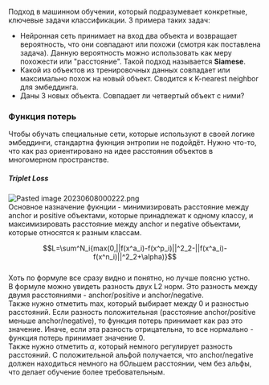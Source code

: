 Подход в машинном обучении, который подразумевает конкретные, ключевые задачи классификации. 3 примера таких задач:  
- Нейронная сеть принимает на вход два объекта и возвращает вероятность, что они совпадают или похожи (смотря как поставлена задача). Данную вероятность можно использовать как меру похожести или "расстояние". Такой подход называется **Siamese**.  
- Какой из объектов из тренировочных данных совпадает или максимально похож на новый объект. Сводится к K-nearest neighbor для эмбеддинга.   
- Даны 3 новых объекта. Совпадает ли четвертый объект с ними?  
  
### Функция потерь  
Чтобы обучать специальные сети, которые используют в своей логике эмбеддинги, стандартна фукнция энтропии не подойдёт. Нужно что-то, что как раз ориентировано на идее расстояния объектов в многомерном пространстве.  
  
##### Triplet Loss  
![Pasted image 20230608000222.png](https://github.com/PolkaDott/Data-Science-Summaries/blob/main/CV%20Компьютерное%20зрение/attachments/Pasted%20image%2020230608000222.png?raw=true)  
Основное назначение фукнции - минимизировать расстояние между anchor и positive объектами, которые принадлежат к одному классу, и максимизировать расстояние между anchor и negative объектами, которые относятся к разным классам.   
  
$$L=\sum^N_i{max(0,||f(x^a_i)-f(x^p_i)||^2_2-||f(x^a_i)-f(x^n_i)||^2_2+\alpha)}$$  
Хоть по формуле все сразу видно и понятно, но лучше поясню устно.  
В формуле можно увидеть разность двух L2 норм. Это разность между двумя расстояниями - anchor/positive и anchor/negative.   
Также нужно отметить max, который выбирает между 0 и разностью расстояний. Если разность положительная (расстояние anchor/positive меньше anchor/negative), то функция потерь принимает как раз это значение. Иначе, если эта разность отрицательна, то все нормально - функция потерь принимает значение 0.  
Также нужно отметить $\alpha$, который немного регулирует разность расстояний. С положительной альфой получается, что anchor/negative должен находиться немного на бОльшем расстоянии, чем без альфы, что делает обучение более требовательным.